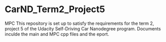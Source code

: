 # CarND_Term2_Project5
MPC
This repository is set up to satisfy the requirements for the term 2, project 5 of the Udacity Self-Driving Car Nanodegree program.
Documents inculde the main and MPC cpp files and the eport.
